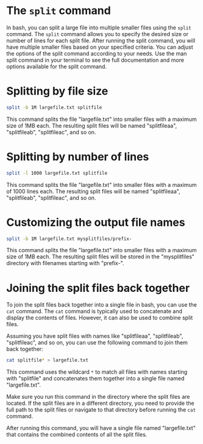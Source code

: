 # The `split` command
In bash, you can split a large file into multiple smaller files using the `split` command. The `split` command allows you to specify the desired size or number of lines for each split file. After running the split command, you will have multiple smaller files based on your specified criteria. You can adjust the options of the split command according to your needs. Use the man split command in your terminal to see the full documentation and more options available for the split command.

# Splitting by file size
```bash
split -b 1M largefile.txt splitfile
```
This command splits the file "largefile.txt" into smaller files with a maximum size of 1MB each. The resulting split files will be named "splitfileaa", "splitfileab", "splitfileac", and so on.

# Splitting by number of lines
```bash
split -l 1000 largefile.txt splitfile
```
This command splits the file "largefile.txt" into smaller files with a maximum of 1000 lines each. The resulting split files will be named "splitfileaa", "splitfileab", "splitfileac", and so on.

# Customizing the output file names
```bash
split -b 1M largefile.txt mysplitfiles/prefix-
```
This command splits the file "largefile.txt" into smaller files with a maximum size of 1MB each. The resulting split files will be stored in the "mysplitfiles" directory with filenames starting with "prefix-".

# Joining the split files back together
To join the split files back together into a single file in bash, you can use the `cat` command. The `cat` command is typically used to concatenate and display the contents of files. However, it can also be used to combine split files.

Assuming you have split files with names like "splitfileaa", "splitfileab", "splitfileac", and so on, you can use the following command to join them back together:
```bash
cat splitfile* > largefile.txt
```
This command uses the wildcard `*` to match all files with names starting with "splitfile" and concatenates them together into a single file named "largefile.txt".

Make sure you run this command in the directory where the split files are located. If the split files are in a different directory, you need to provide the full path to the split files or navigate to that directory before running the `cat` command.

After running this command, you will have a single file named "largefile.txt" that contains the combined contents of all the split files.
